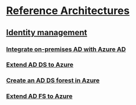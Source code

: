 # [Reference Architectures](/azure/architecture/)
## [Identity management](index.md)
### [Integrate on-premises AD with Azure AD](azure-ad.md)
### [Extend AD DS to Azure](adds-extend-domain.md)
### [Create an AD DS forest in Azure](adds-forest.md)
### [Extend AD FS to Azure](adfs.md)